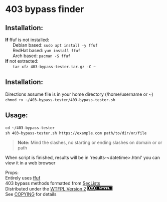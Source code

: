 # 403 bypass finder  
## Installation:  

**If** ffuf is not installed:  
&nbsp;&nbsp;&nbsp;&nbsp;&nbsp;&nbsp;Debian based: `sudo apt install -y ffuf`  
&nbsp;&nbsp;&nbsp;&nbsp;&nbsp;&nbsp;RedHat based: `yum install ffuf`  
&nbsp;&nbsp;&nbsp;&nbsp;&nbsp;&nbsp;Arch based: `pacman -S ffuf`  
**If** not extracted:  
&nbsp;&nbsp;&nbsp;&nbsp;&nbsp;&nbsp;`tar xfz 403-bypass-tester.tar.gz -C ~`  
  
## Installation: 
Directions assume file is in your home directory (/home/username or ~)  
`chmod +x ~/403-bypass-tester/403-bypass-tester.sh`  
  
## Usage:  
`cd ~/403-bypass-tester`  
`sh 403-bypass-tester.sh https://example.com path/to/dir/or/file`  
> **Note:** Mind the slashes, no starting or ending slashes on domain or or path  
  
When script is finished, results will be in 'results-\<datetime>.html' you can view it in a web browser  
  
Props:  
Entirely uses [ffuf](https://github.com/ffuf/ffuf)  
403 bypass methods formatted from [SecLists](https://github.com/danielmiessler/SecLists)  
Distributed under the [WTFPL Version 2](//www.wtfpl.net/) [![WTFPL](assets/wtfpl-badge.png)](//www.wtfpl.net/)  
See [COPYING](COPYING.txt) for details  

